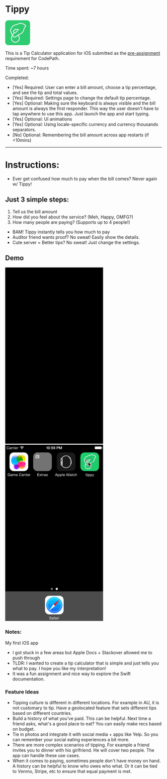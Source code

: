 # Tippy

![Tippy Logo](images/tippy.png)

This is a Tip Calculator application for iOS submitted as the [pre-assignment](https://gist.github.com/timothy1ee/7747214) requirement for CodePath.

Time spent: ~7 hours

Completed:

* [Yes] Required: User can enter a bill amount, choose a tip percentage, and see the tip and total values.
* [Yes] Required: Settings page to change the default tip percentage.
* [Yes] Optional: Making sure the keyboard is always visible and the bill amount is always the first responder. This way the user doesn't have to tap anywhere to use this app. Just launch the app and start typing.
* [Yes] Optional: UI animations
* [Yes] Optional: Using locale-specific currency and currency thousands separators.
* [No] Optional: Remembering the bill amount across app restarts (if <10mins)

-----

# Instructions:

* Ever get confused how much to pay when the bill comes? Never again w/ Tippy!

## Just 3 simple steps:

1. Tell us the bill amount
2. How did you feel about the service? (Meh, Happy, OMFG?)
3. How many people are paying? (Supports up to 4 people!)

* BAM! Tippy instantly tells you how much to pay
* Auditor friend wants proof? No sweat! Easily show the details.
* Cute server = Better tips? No sweat! Just change the settings.

## Demo

![Video Walkthrough](tippy.gif) ![Locale-Specific](tippy2.gif)

### Notes:

My first iOS app
* I got stuck in a few areas but Apple Docs + Stackover allowed me to push through
* TLDR: I wanted to create a tip calculator that is simple and just tells you what to pay. I hope you like my interpretation!
* It was a fun assignment and nice way to explore the Swift documentation.

### Feature Ideas

* Tipping culture is different in different locations. For example in AU, it is not customary to tip. Have a geolocated feature that sets different tips based on different countries.
* Build a history of what you've paid. This can be helpful. Next time a friend asks, what's a good place to eat? You can easily make recs based on budget.
* Tie in photos and integrate it with social media + apps like Yelp. So you can remember your social eating experiences a bit more. 
* There are more complex scenarios of tipping. For example a friend invites you to dinner with his girlfriend. He will cover two people. The app can handle these use cases.
* When it comes to paying, sometimes people don't have money on hand. A history can be helpful to know who owes who what. Or it can be tied to Venmo, Stripe, etc to ensure that equal payment is met.
